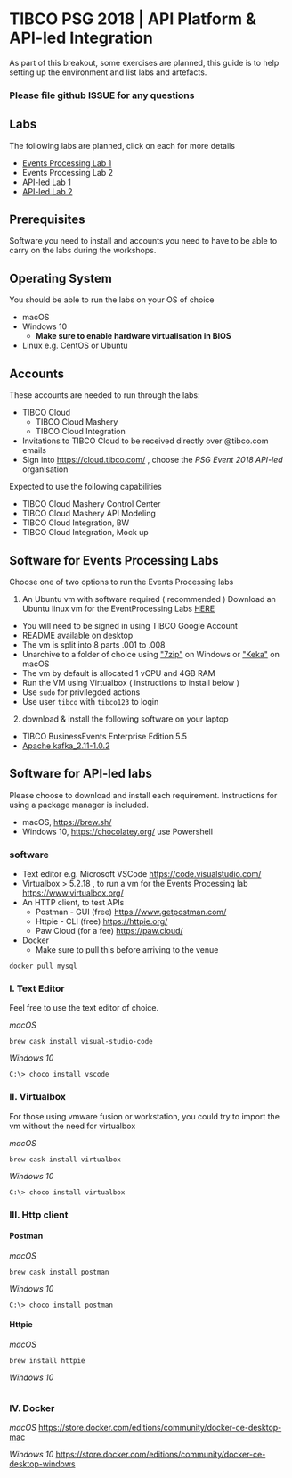 # TIBCO PSG 2018 | API Platform &amp; API-led Integration

As part of this breakout, some exercises are planned, this guide is to help setting up the environment and list labs and artefacts.

### Please file github ISSUE for any questions 

## Labs
The following labs are planned, click on each for more details

 * [Events Processing Lab 1](https://github.com/mshahat/TIBCO_PSG18_API-led/tree/master/labs/event-processing-lab1)
 * Events Processing Lab 2
 * [API-led Lab 1](https://github.com/mshahat/TIBCO_PSG18_API-led/tree/master/labs/api-lab1)
 * [API-led Lab 2](https://github.com/mshahat/TIBCO_PSG18_API-led/tree/master/labs/api-lab2)

## Prerequisites
Software you need to install and accounts you need to have to be able to carry on the labs during the workshops.

## Operating System
You should be able to run the labs on your OS of choice

* macOS
* Windows 10
  * **Make sure to enable hardware virtualisation in BIOS**
* Linux e.g. CentOS or Ubuntu

## Accounts
These accounts are needed to run through the labs:
* TIBCO Cloud
  * TIBCO Cloud Mashery
  * TIBCO Cloud Integration
* Invitations to TIBCO Cloud to be received directly over @tibco.com emails
* Sign into https://cloud.tibco.com/ , choose the _PSG Event 2018 API-led_ organisation

Expected to use the following capabilities 
* TIBCO Cloud Mashery Control Center
* TIBCO Cloud Mashery API Modeling
* TIBCO Cloud Integration, BW
* TIBCO Cloud Integration, Mock up

## Software for Events Processing Labs
Choose one of two options to run the Events Processing labs

1. An Ubuntu vm with software required ( recommended )
Download an Ubuntu linux vm for the EventProcessing Labs [HERE](https://drive.google.com/open?id=1guqTkECGv5FU5wUCEzGSX6KOq0OJDgpu)

* You will need to be signed in using TIBCO Google Account
* README available on desktop
* The vm is split into 8 parts .001 to .008
* Unarchive to a folder of choice using ["7zip"](https://www.7-zip.org/) on Windows or ["Keka"](https://www.keka.io/en/) on macOS 
* The vm by default is allocated 1 vCPU and 4GB RAM
* Run the VM using Virtualbox ( instructions to install below )
* Use `sudo` for privilegded actions
* Use user `tibco` with `tibco123` to login

2. download & install the following software on your laptop 
* TIBCO BusinessEvents Enterprise Edition 5.5
* [Apache kafka_2.11-1.0.2](https://archive.apache.org/dist/kafka/1.0.2/kafka_2.11-1.0.2.tgz)


## Software for API-led labs 
Please choose to download and install each requirement. 
Instructions for using a package manager is included. 
* macOS, https://brew.sh/
* Windows 10, https://chocolatey.org/  use Powershell

### software
* Text editor e.g. Microsoft VSCode https://code.visualstudio.com/
* Virtualbox > 5.2.18 , to run a vm for the Events Processing lab https://www.virtualbox.org/
* An HTTP client, to test APIs
  * Postman - GUI (free)      https://www.getpostman.com/
  * Httpie - CLI  (free)      https://httpie.org/
  * Paw Cloud     (for a fee) https://paw.cloud/
* Docker
  * Make sure to pull this before arriving to the venue
```shell
docker pull mysql
```

### I. Text Editor 
Feel free to use the text editor of choice. 

_macOS_
```
brew cask install visual-studio-code
```
_Windows 10_
```
C:\> choco install vscode
```

### II. Virtualbox 
For those using vmware fusion or workstation, you could try to import the vm without the need for virtualbox 

_macOS_
```
brew cask install virtualbox
```
_Windows 10_
```
C:\> choco install virtualbox
```

### III. Http client

#### Postman 
_macOS_
```
brew cask install postman
```
_Windows 10_
```
C:\> choco install postman
```

#### Httpie
_macOS_
```
brew install httpie
```
_Windows 10_
```

```
### IV. Docker
_macOS_
https://store.docker.com/editions/community/docker-ce-desktop-mac 

_Windows 10_
https://store.docker.com/editions/community/docker-ce-desktop-windows

